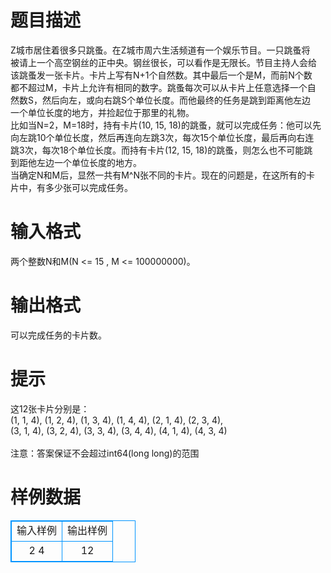 # 

 
 # 题目描述 
Z城市居住着很多只跳蚤。在Z城市周六生活频道有一个娱乐节目。一只跳蚤将<BR>被请上一个高空钢丝的正中央。钢丝很长，可以看作是无限长。节目主持人会给<BR>该跳蚤发一张卡片。卡片上写有N+1个自然数。其中最后一个是M，而前N个数<BR>都不超过M，卡片上允许有相同的数字。跳蚤每次可以从卡片上任意选择一个自<BR>然数S，然后向左，或向右跳S个单位长度。而他最终的任务是跳到距离他左边<BR>一个单位长度的地方，并捡起位于那里的礼物。<BR>比如当N=2，M=18时，持有卡片(10,&nbsp;15,&nbsp;18)的跳蚤，就可以完成任务：他可以先<BR>向左跳10个单位长度，然后再连向左跳3次，每次15个单位长度，最后再向右连<BR>跳3次，每次18个单位长度。而持有卡片(12,&nbsp;15,&nbsp;18)的跳蚤，则怎么也不可能跳<BR>到距他左边一个单位长度的地方。<BR>当确定N和M后，显然一共有M^N张不同的卡片。现在的问题是，在这所有的卡<BR>片中，有多少张可以完成任务。<BR> 

 
 # 输入格式 
两个整数N和M(N&nbsp;&lt;=&nbsp;15&nbsp;,&nbsp;M&nbsp;&lt;=&nbsp;100000000)。<BR> 

 
 # 输出格式 
可以完成任务的卡片数。<BR> 

 
 # 提示 
这12张卡片分别是：<BR>(1,&nbsp;1,&nbsp;4),&nbsp;(1,&nbsp;2,&nbsp;4),&nbsp;(1,&nbsp;3,&nbsp;4),&nbsp;(1,&nbsp;4,&nbsp;4),&nbsp;(2,&nbsp;1,&nbsp;4),&nbsp;(2,&nbsp;3,&nbsp;4),<BR>(3,&nbsp;1,&nbsp;4),&nbsp;(3,&nbsp;2,&nbsp;4),&nbsp;(3,&nbsp;3,&nbsp;4),&nbsp;(3,&nbsp;4,&nbsp;4),&nbsp;(4,&nbsp;1,&nbsp;4),&nbsp;(4,&nbsp;3,&nbsp;4)<BR><BR>注意：答案保证不会超过int64(long&nbsp;long)的范围 
# 样例数据
<style>
        table,table tr th, table tr td { border:1px solid #0094ff; }
        table { width: 200px; min-height: 25px; line-height: 25px; text-align: center; border-collapse: collapse;}   
    </style>
<table>
	<tr>
		<td>输入样例</td>
		<td>输出样例</td>
	</tr>
<tr><td>2 4
</td><td>12
</td></tr></table>
